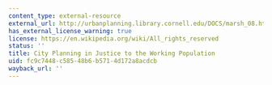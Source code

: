 ```yaml
---
content_type: external-resource
external_url: http://urbanplanning.library.cornell.edu/DOCS/marsh_08.htm
has_external_license_warning: true
license: https://en.wikipedia.org/wiki/All_rights_reserved
status: ''
title: City Planning in Justice to the Working Population
uid: fc9c7448-c585-48b6-b571-4d172a8acdcb
wayback_url: ''
---
```

